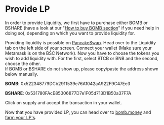 # Provide LP

In order to provide Liquidity, we first have to purchase either BOMB or BSHARE (have a look at our "[How to buy BOMB section](how-to-buy-bomb.md)" if you need help in doing so), depending on which you want to provide liquidity for.

Providing liquidity is possible on [PancakeSwap](https://pancakeswap.finance/add/0x7130d2A12B9BCbFAe4f2634d864A1Ee1Ce3Ead9c/0x522348779DCb2911539e76A1042aA922F9C47Ee3). Head over to the Liquidity tab on the left side of your screen. Connect your wallet (Make sure your Metamask is on the BSC Network). Now you have to choose the tokens you wish to add liquidity with. For the first, select BTCB or BNB and the second, choose the other.\
If BOMB or BSHARE do not show up, please copy/paste the address shown below manually.

**BOMB**: 0x522348779DCb2911539e76A1042aA922F9C47Ee3

**BSHARE**: 0x531780FAcE85306877D7e1F05d713D1B50a37F7A

Click on supply and accept the transaction in your wallet.

Now that you have provided LP, you can head over to [bomb.money](https://app.bomb.money) and [farm your LP's](https://app.bomb.money/farm).
